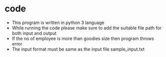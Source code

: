 # code

* This program is written in python 3 language
* While running the code please make sure to add the suitable file path for both input and output
* If the no of employee is more than goodies size then program throws error
* The input format must be same as the input file sample_input.txt
